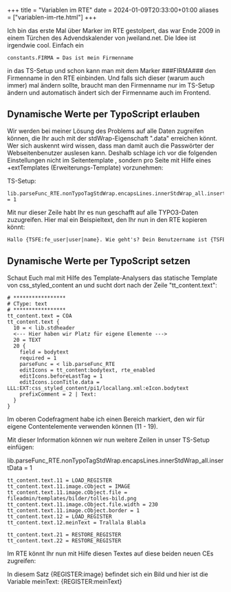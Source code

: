 +++
title = "Variablen im RTE"
date = 2024-01-09T20:33:00+01:00
aliases = ["variablen-im-rte.html"]
+++

Ich bin das erste Mal über Marker im RTE gestolpert, das war Ende 2009 in einem Türchen des Advendskalender von jweiland.net. Die Idee ist irgendwie cool. Einfach ein

```typo3_typoscript
constants.FIRMA = Das ist mein Firmenname
```

in das TS-Setup und schon kann man mit dem Marker ###FIRMA### den Firmenname in den RTE einbinden. Und falls sich dieser (warum auch immer) mal ändern sollte, braucht man den Firmenname nur im TS-Setup ändern und automatisch ändert sich der Firmenname auch im Frontend.

## Dynamische Werte per TypoScript erlauben

Wir werden bei meiner Lösung des Problems auf alle Daten zugreifen können, die Ihr auch mit der stdWrap-Eigenschaft ".data" erreichen könnt. Wer sich auskennt wird wissen, dass man damit auch die Passwörter der Webseitenbenutzer auslesen kann. Deshalb schlage ich vor die folgenden Einstellungen nicht im Seitentemplate , sondern pro Seite mit Hilfe eines +extTemplates (Erweiterungs-Template) vorzunehmen:

TS-Setup:

```typo3_typoscript
lib.parseFunc_RTE.nonTypoTagStdWrap.encapsLines.innerStdWrap_all.insertData = 1
```

Mit nur dieser Zeile habt Ihr es nun geschafft auf alle TYPO3-Daten zuzugreifen. Hier mal ein Beispieltext, den Ihr nun in den RTE kopieren könnt:

```html
Hallo {TSFE:fe_user|user|name}. Wie geht's? Dein Benutzername ist {TSFE:fe_user|user|username}. Die aktuell aufgerufene Seite hat die ID {PAGE:uid}
```

## Dynamische Werte per TypoScript setzen

Schaut Euch mal mit Hilfe des Template-Analysers das statische Template von css_styled_content an und sucht dort nach der Zeile "tt_content.text":

```typo3_typoscript
# *****************
# CType: text
# *****************
tt_content.text = COA
tt_content.text {
  10 = < lib.stdheader
  <--- Hier haben wir Platz für eigene Elemente --->
  20 = TEXT
  20 {
    field = bodytext
    required = 1
    parseFunc = < lib.parseFunc_RTE
    editIcons = tt_content:bodytext, rte_enabled
    editIcons.beforeLastTag = 1
    editIcons.iconTitle.data = LLL:EXT:css_styled_content/pi1/locallang.xml:eIcon.bodytext
    prefixComment = 2 | Text:
  }
}
```

Im oberen Codefragment habe ich einen Bereich markiert, den wir für eigene Contentelemente verwenden können (11 - 19).

Mit dieser Information können wir nun weitere Zeilen in unser TS-Setup einfügen:

lib.parseFunc_RTE.nonTypoTagStdWrap.encapsLines.innerStdWrap_all.insertData = 1

```typo3_typoscript
tt_content.text.11 = LOAD_REGISTER
tt_content.text.11.image.cObject = IMAGE
tt_content.text.11.image.cObject.file = fileadmin/templates/bilder/tolles-bild.png
tt_content.text.11.image.cObject.file.width = 230
tt_content.text.11.image.cObject.border = 1
tt_content.text.12 = LOAD_REGISTER
tt_content.text.12.meinText = Trallala Blabla

tt_content.text.21 = RESTORE_REGISTER
tt_content.text.22 = RESTORE_REGISTER
```

Im RTE könnt Ihr nun mit Hilfe diesen Textes auf diese beiden neuen CEs zugreifen:

In diesem Satz {REGISTER:image} befindet sich ein Bild und hier ist die Variable meinText: {REGISTER:meinText}
